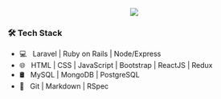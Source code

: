 <p align="center"><img src="https://github-readme-stats.vercel.app/api?username=cristianCeamatu&show_icons=true&title_color=2d6892&icon_color=2d6892"></p>
<h3>🛠 Tech Stack</h3>

- 💻 &nbsp; Laravel | Ruby on Rails | Node/Express
- 🌐 &nbsp; HTML | CSS | JavaScript | Bootstrap | ReactJS | Redux
- 🛢 &nbsp; MySQL | MongoDB | PostgreSQL
- 🔧 &nbsp; Git | Markdown | RSpec
